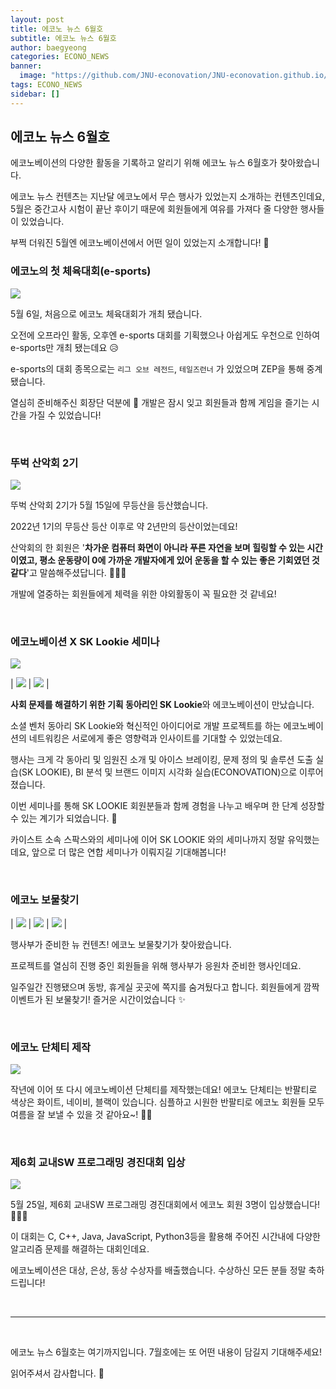 ```yaml
---
layout: post
title: 에코노 뉴스 6월호
subtitle: 에코노 뉴스 6월호
author: baegyeong
categories: ECONO_NEWS
banner:
  image: "https://github.com/JNU-econovation/JNU-econovation.github.io/assets/102566546/aa076bcb-6c50-4902-ab24-c9a9297bc709"
tags: ECONO_NEWS
sidebar: []
---
```


## 에코노 뉴스 6월호

에코노베이션의 다양한 활동을 기록하고 알리기 위해 에코노 뉴스 6월호가 찾아왔습니다.

에코노 뉴스 컨텐츠는 지난달 에코노에서 무슨 행사가 있었는지 소개하는 컨텐츠인데요,
5월은 중간고사 시험이 끝난 후이기 때문에 회원들에게 여유를 가져다 줄 다양한 행사들이 있었습니다.

부쩍 더워진 5월엔 에코노베이션에서 어떤 일이 있었는지 소개합니다! 🙌

### 에코노의 첫 체육대회(e-sports)

<img src="https://github.com/JNU-econovation/JNU-econovation.github.io/assets/102566546/485e2924-3157-4517-afb5-b318821ff4b3" />

5월 6일, 처음으로 에코노 체육대회가 개최 됐습니다.

오전에 오프라인 활동, 오후엔 e-sports 대회를 기획했으나 아쉽게도 우천으로 인하여 e-sports만 개최 됐는데요 😥

e-sports의 대회 종목으로는 `리그 오브 레전드`, `테일즈런너` 가 있었으며 ZEP을 통해 중계됐습니다.

열심히 준비해주신 회장단 덕분에 💪 개발은 잠시 잊고 회원들과 함께 게임을 즐기는 시간을 가질 수 있었습니다!

<br/>

### 뚜벅 산악회 2기

<img src="https://github.com/JNU-econovation/JNU-econovation.github.io/assets/102566546/3784e719-e36f-4065-8c74-0568a9544287" />

뚜벅 산악회 2기가 5월 15일에 무등산을 등산했습니다.

2022년 1기의 무등산 등산 이후로 약 2년만의 등산이었는데요!

산악회의 한 회원은 '**차가운 컴퓨터 화면이 아니라 푸른 자연을 보며 힐링할 수 있는 시간이였고, 평소 운동량이 0에 가까운 개발자에게 있어 운동을 할 수 있는 좋은 기회였던 것 같다**'고 말씀해주셨답니다. 👏👏👏

개발에 열중하는 회원들에게 체력을 위한 야외활동이 꼭 필요한 것 같네요!

<br/>

### 에코노베이션 X SK Lookie 세미나

<img src="https://github.com/JNU-econovation/JNU-econovation.github.io/assets/102566546/dd249971-aeb6-4324-aba2-7b5c49f3c65e" />

| <img src="https://github.com/JNU-econovation/JNU-econovation.github.io/assets/102566546/614cbc0e-c972-49d9-8a50-4bdfdf7bf742"> | <img src="https://github.com/JNU-econovation/JNU-econovation.github.io/assets/102566546/0407a9fd-6349-4b8b-ac96-122861afc2de"> |

**사회 문제를 해결하기 위한 기획 동아리인 SK Lookie**와 에코노베이션이 만났습니다.

소셜 벤처 동아리 SK Lookie와 혁신적인 아이디어로 개발 프로젝트를 하는 에코노베이션의 네트워킹은 서로에게 좋은 영향력과 인사이트를 기대할 수 있었는데요.

행사는 크게 각 동아리 및 임원진 소개 및 아이스 브레이킹, 문제 정의 및 솔루션 도출 실습(SK LOOKIE), BI 분석 및 브랜드 이미지 시각화 실습(ECONOVATION)으로 이루어졌습니다.

이번 세미나를 통해 SK LOOKIE 회원분들과 함께 경험을 나누고 배우며 한 단계 성장할 수 있는 계기가 되었습니다. 👊

카이스트 소속 스팍스와의 세미나에 이어 SK LOOKIE 와의 세미나까지 정말 유익했는데요, 앞으로 더 많은 연합 세미나가 이뤄지길 기대해봅니다!

<br/>

### 에코노 보물찾기

| <img src="https://github.com/JNU-econovation/JNU-econovation.github.io/assets/102566546/53199f9d-5995-49c5-b38b-b9c7a40be626"> | <img src="https://github.com/JNU-econovation/JNU-econovation.github.io/assets/102566546/9ad6744a-6744-4d1f-a1df-2d261fabe2ef"> | <img src="https://github.com/JNU-econovation/JNU-econovation.github.io/assets/102566546/48e52c7e-d852-4326-980f-ebc145f15735"> |

행사부가 준비한 뉴 컨텐츠! 에코노 보물찾기가 찾아왔습니다.

프로젝트를 열심히 진행 중인 회원들을 위해 행사부가 응원차 준비한 행사인데요.

일주일간 진행됐으며 동방, 휴게실 곳곳에 쪽지를 숨겨뒀다고 합니다.
회원들에게 깜짝 이벤트가 된 보물찾기! 즐거운 시간이었습니다 ✨

<br/>

### 에코노 단체티 제작

<img src="https://github.com/JNU-econovation/JNU-econovation.github.io/assets/102566546/3f39fa6b-66a4-47e2-840b-a9958c46cea4"/>

작년에 이어 또 다시 에코노베이션 단체티를 제작했는데요!
에코노 단체티는 반팔티로 색상은 화이트, 네이비, 블랙이 있습니다.
심플하고 시원한 반팔티로 에코노 회원들 모두 여름을 잘 보낼 수 있을 것 같아요~! 🏄‍♂️

<br/>

### 제6회 교내SW 프로그래밍 경진대회 입상

<img src="https://github.com/JNU-econovation/JNU-econovation.github.io/assets/102566546/5a4d8b62-0ad7-43d9-9c74-17747f965f3d"/>

5월 25일, 제6회 교내SW 프로그래밍 경진대회에서 에코노 회원 3명이 입상했습니다! 👏👏👏

이 대회는 C, C++, Java, JavaScript, Python3등을 활용해 주어진 시간내에 다양한 알고리즘 문제를 해결하는 대회인데요.

에코노베이션은 대상, 은상, 동상 수상자를 배출했습니다.
수상하신 모든 분들 정말 축하드립니다!

<br/>

---

<br/>

에코노 뉴스 6월호는 여기까지입니다. 7월호에는 또 어떤 내용이 담길지 기대해주세요!

읽어주셔서 감사합니다. 🙌
